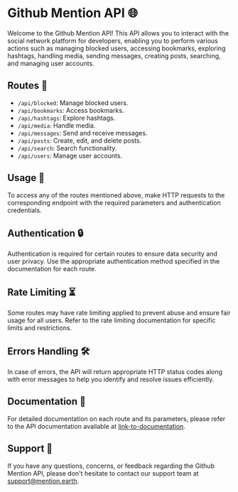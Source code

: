 # Github Mention API 🌐

Welcome to the Github Mention API! This API allows you to interact with the social network platform for developers, enabling you to perform various actions such as managing blocked users, accessing bookmarks, exploring hashtags, handling media, sending messages, creating posts, searching, and managing user accounts.

## Routes 🚀

- `/api/blocked`: Manage blocked users.
- `/api/bookmarks`: Access bookmarks.
- `/api/hashtags`: Explore hashtags.
- `/api/media`: Handle media.
- `/api/messages`: Send and receive messages.
- `/api/posts`: Create, edit, and delete posts.
- `/api/search`: Search functionality.
- `/api/users`: Manage user accounts.


## Usage 🔧

To access any of the routes mentioned above, make HTTP requests to the corresponding endpoint with the required parameters and authentication credentials.

## Authentication 🔒

Authentication is required for certain routes to ensure data security and user privacy. Use the appropriate authentication method specified in the documentation for each route.

## Rate Limiting ⏳

Some routes may have rate limiting applied to prevent abuse and ensure fair usage for all users. Refer to the rate limiting documentation for specific limits and restrictions.

## Errors Handling 🛠️

In case of errors, the API will return appropriate HTTP status codes along with error messages to help you identify and resolve issues efficiently.

## Documentation 📖

For detailed documentation on each route and its parameters, please refer to the API documentation available at [link-to-documentation].

## Support 🤝

If you have any questions, concerns, or feedback regarding the Github Mention API, please don't hesitate to contact our support team at <support@mention.earth>.

[link-to-documentation]: https://about.mention.earth/developers/docs
